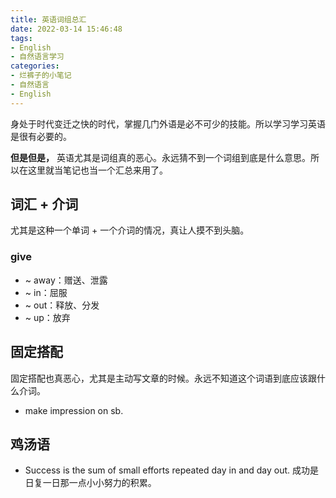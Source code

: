 ```yaml
---
title: 英语词组总汇
date: 2022-03-14 15:46:48
tags:
- English
- 自然语言学习
categories:
- 烂裤子的小笔记
- 自然语言
- English
---
```


身处于时代变迁之快的时代，掌握几门外语是必不可少的技能。所以学习学习英语是很有必要的。

**但是但是，** 英语尤其是词组真的恶心。永远猜不到一个词组到底是什么意思。所以在这里就当笔记也当一个汇总来用了。

## 词汇 + 介词

尤其是这种一个单词 + 一个介词的情况，真让人摸不到头脑。

### give

- ~ away：赠送、泄露
- ~ in：屈服
- ~ out：释放、分发
- ~ up：放弃

## 固定搭配

固定搭配也真恶心，尤其是主动写文章的时候。永远不知道这个词语到底应该跟什么介词。

- make impression on sb.

## 鸡汤语

- Success is the sum of small efforts repeated day in and day out.
  成功是日复一日那一点小小努力的积累。
